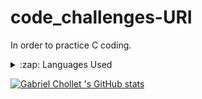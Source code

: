 # code_challenges-URI
In order to practice C coding.

<details>
  <summary>:zap: Languages Used</summary>
  <img src="https://github-readme-stats.vercel.app/api/top-langs/?username=Gabrielchollet&layout=compact&bg_color=ffffff&text_color=333333&hide=jupyter%20notebook&hide=typescript">
</details>

[![Gabriel Chollet  's GitHub stats](https://github-readme-stats.vercel.app/api?username=Gabrielchollet)](https://github.com/anuraghazra/github-readme-stats)

